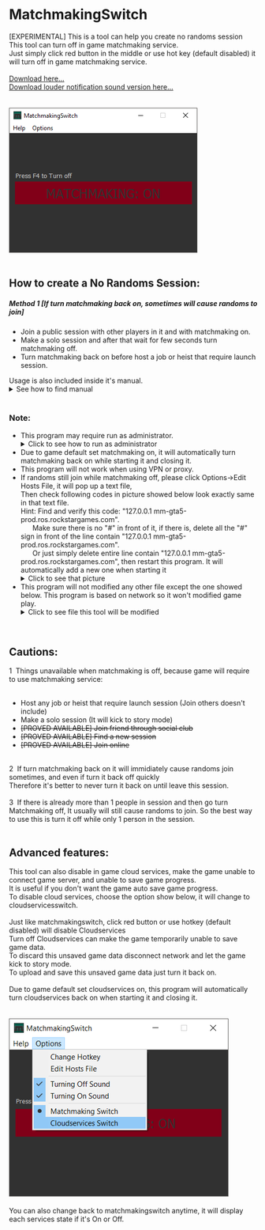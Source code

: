<h1>MatchmakingSwitch</h1>
[EXPERIMENTAL] This is a tool can help you create no randoms session<br>
This tool can turn off in game matchmaking service.<br>
Just simply click red button in the middle or use hot key (default disabled) it will turn off in game matchmaking service.<br>
<br>
<a href="https://raw.githubusercontent.com/Barracuda10/MatchmakingSwitch/master/MatchmakingSwitch/x64/Release/MatchmakingSwitch.exe"><ins>Download here...</ins></a><br>
<a href="//raw.githubusercontent.com/Barracuda10/MatchmakingSwitch/master/MatchmakingSwitch/x64/Release/ffmpeg/MatchmakingSwitch.exe"><ins>Download louder notification sound version here...</ins></a><br>
<br>
<br>
<img src="https://github.com/Barracuda10/others/blob/master/MatchmakingSwitch/matchmakingswitch.png"><br>
<br>
<!--<del>[FIXED] it may look different if the scale and layout setting on Windows 10 is not set to 100%</del>
<br>-->
<h2>How to create a No Randoms Session:</h2>
<h5>Method 1 [If turn matchmaking back on, sometimes will cause randoms to join]</h5>
<ul>
  <li>Join a public session with other players in it and with matchmaking on.</li>
  <li>Make a solo session and after that wait for few seconds turn matchmaking off.</li>
  <li>Turn matchmaking back on before host a job or heist that require launch session.</li>
</ul>
<!--<h5>Method 2 [Do Not Recommand. Friends may unable to join through Social Club (No join option)]</h5>
<ul>
  <li>Join a invite only session with matchmaking on.</li>
  <li>Turn matchmaking off then find a new session and the new session should be a empty session.</li>
  <li>Turn matchmaking back on before host a job or heist that require launch session.</li>
</ul>-->
Usage is also included inside it's manual.<br>
<details>
  <summary>See how to find manual</summary>
  <img src="https://github.com/Barracuda10/others/blob/master/MatchmakingSwitch/matchmakingswitch_manual.png">
</details>
<br>
<h3>Note:</h3>
<ul>
  <li>This program may require run as administrator.<br>
    <details>
      <summary>Click to see how to run as administrator</summary>
      <br>
      &nbsp;&nbsp;-&nbsp;&nbsp;Right click MatchmakingSwitch.exe, choose Properties, then choose Compatibility tab,<br>
      &nbsp;&nbsp;-&nbsp;&nbsp;Check this option showed below.<br>
      <img src="https://github.com/Barracuda10/others/blob/master/MatchmakingSwitch/administrator.png"><br>
    </details>
  </li>
  <li>Due to game default set matchmaking on, it will automatically turn matchmaking back on while starting it and closing it.</li>
  <li>This program will not work when using VPN or proxy.</li>
  <li>If randoms still join while matchmaking off, please click Options->Edit Hosts File, it will pop up a text file, <br>Then check following codes in picture showed below look exactly same in that text file.<br>
    Hint: Find and verify this code: "127.0.0.1 mm-gta5-prod.ros.rockstargames.com".<br>
    &nbsp;&nbsp;&nbsp;&nbsp;&nbsp;&nbsp;Make sure there is no "#" in front of it, if there is, delete all the "#" sign in front of the line contain "127.0.0.1 mm-gta5-prod.ros.rockstargames.com".<br>
    &nbsp;&nbsp;&nbsp;&nbsp;&nbsp;&nbsp;Or just simply delete entire line contain "127.0.0.1 mm-gta5-prod.ros.rockstargames.com", then restart this program. It will automatically add a new one when starting it<br>
    <details>
      <summary>Click to see that picture</summary>
      <br>
      <img src="https://github.com/Barracuda10/others/blob/master/MatchmakingSwitch/hosts_enabled.png"><br>
    </details>
  </li>
  <li>This program will not modified any other file except the one showed below. This program is based on network so it won't modified game play.<br>
    <details>
      <summary>Click to see file this tool will be modified</summary>
      &nbsp;&nbsp;-&nbsp;&nbsp;Hosts&nbsp;&nbsp[PATH]%WINDIR%\system32\drivers\etc\hosts<br>
    </details>
  </li>
</ul>
<br>
<h2>Cautions:</h2>
1&nbsp;&nbsp;Things unavailable when matchmaking is off, because game will require to use matchmaking service:<br>
<br>
<ul>
  <li>Host any job or heist that require launch session (Join others doesn't include)</li>
  <li>Make a solo session (It will kick to story mode)</li>
  <li><del>[PROVED AVAILABLE] Join friend through social club</del></li>
  <li><del>[PROVED AVAILABLE] Find a new session</del></li>
  <li><del>[PROVED AVAILABLE] Join online</del></li>
</ul>
<br>
2&nbsp;&nbsp;If turn matchmaking back on it will immidiately cause randoms join sometimes, and even if turn it back off quickly<br>
Therefore it's better to never turn it back on until leave this session.<br>
<br>
3&nbsp;&nbsp;If there is already more than 1 people in session and then go turn Matchmaking off, It usually will still cause randoms to join. So the best way to use this is turn it off while only 1 person in the session.<br>
<br>
<h2>Advanced features:</h2>
This tool can also disable in game cloud services, make the game unable to connect game server, and unable to save game progress.<br>
It is useful if you don't want the game auto save game progress.<br>
To disable cloud services, choose the option show below, it will change to cloudservicesswitch.<br>
<br>
Just like matchmakingswitch, click red button or use hotkey (default disabled) will disable Cloudservices<br>
Turn off Cloudservices can make the game temporarily unable to save game data.<br>
To discard this unsaved game data disconnect network and let the game kick to story mode.<br>
To upload and save this unsaved game data just turn it back on.<br>
<br>
Due to game default set cloudservices on, this program will automatically turn cloudservices back on when starting it and closing it.<br>
<br>
<br>
<img src="https://github.com/Barracuda10/others/blob/master/MatchmakingSwitch/matchmakingswitch_cloudservicesswitch.png"><br>
<br>
You can also change back to matchmakingswitch anytime, it will display each services state if it's On or Off.<br>
